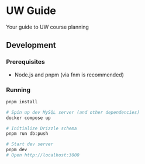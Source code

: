 # UW Guide

Your guide to UW course planning

## Development

### Prerequisites

- Node.js and pnpm (via fnm is recommended)

### Running

```sh
pnpm install

# Spin up dev MySQL server (and other dependencies)
docker compose up

# Initialize Drizzle schema
pnpm run db:push

# Start dev server
pnpm dev
# Open http://localhost:3000
```

<!-- TODO: Add LICENSE -->
